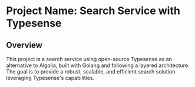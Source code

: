 # **Project Name: Search Service with Typesense**

## Overview
This project is a search service using open-source Typesense as an alternative to Algolia, built with Golang and following a layered architecture. The goal is to provide a robust, scalable, and efficient search solution leveraging Typesense's capabilities.

